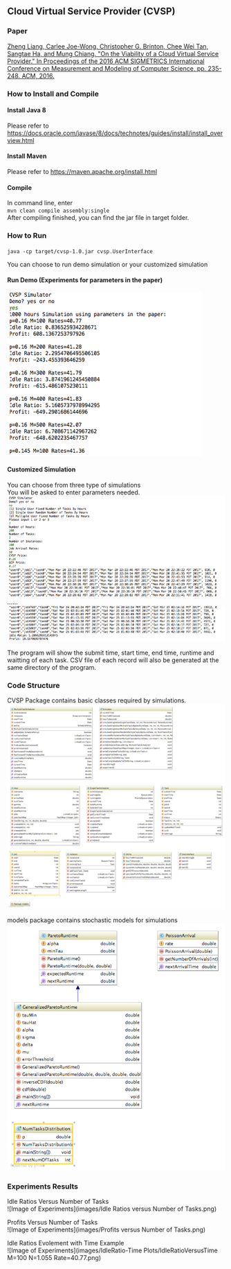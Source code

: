 ## Cloud Virtual Service Provider (CVSP)
### Paper  
[Zheng Liang, Carlee Joe-Wong, Christopher G. Brinton, Chee Wei Tan, Sangtae Ha, and Mung Chiang. "On the Viability of a Cloud Virtual Service Provider." In Proceedings of the 2016 ACM SIGMETRICS International Conference on Measurement and Modeling of Computer Science, pp. 235-248. ACM, 2016.](http://www.princeton.edu/~liangz/paper/CVSP_SIGMETRICS.pdf)  
### How to Install and Compile
#### Install Java 8  
Please refer to https://docs.oracle.com/javase/8/docs/technotes/guides/install/install_overview.html  

#### Install Maven  
Please refer to https://maven.apache.org/install.html

#### Compile  
In command line, enter  
`mvn clean compile assembly:single`  
After compiling finished, you can find the jar file in target folder.

### How to Run  
`java -cp target/cvsp-1.0.jar cvsp.UserInterface`  

You can choose to run demo simulation or your customized simulation
#### Run Demo (Experiments for parameters in the paper)

![Image of demo](images/demo.png)

#### Customized Simulation  
You can choose from three type of simulations  
You will be asked to enter parameters needed.
![Image of Customized Simulation](images/singleUserFixedNumTasks1.png)  
......
![Image of Customized Simulation2](images/singleUserFixedNumTasks2.png)

The program will show the submit time, start time, end time, runtime and waitting of each task.
CSV file of each record will also be generated at the same directory of the program.

### Code Structure
CVSP Package contains basic classes required by simulations.  
![Image of Code Structure](images/diagram.png)  

models package contains stochastic models for simulations  
![Image of Code Structure](images/model-diagram.png)  

### Experiments Results  

Idle Ratios Versus Number of Tasks  
![Image of Experiments](images/Idle Ratios versus Number of Tasks.png)  

Profits Versus Number of Tasks  
![Image of Experiments](images/Profits versus Number of Tasks.png)  

Idle Ratios Evolement with Time Example  
![Image of Experiments](images/IdleRatio-Time Plots/IdleRatioVersusTime M=100 N=1.055 Rate=40.77.png)  
